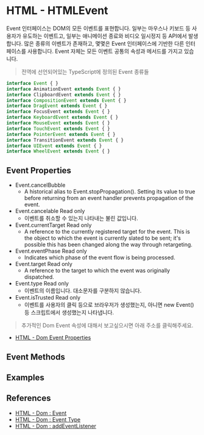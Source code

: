 # HTML - HTMLEvent

Event 인터페이스는 DOM의 모든 이벤트를 표현합니다.
일부는 마우스나 키보드 등 사용자가 유도하는 이벤트고, 일부는 애니메이션 종료와 비디오 일시정지 등 API에서 발생합니다.
많은 종류의 이벤트가 존재하고, 몇몇은 Event 인터페이스에 기반한 다른 인터페이스를 사용합니다. Event 자체는 모든 이벤트 공통의 속성과 메서드를 가지고 있습니다.

> 전역에 선언되어있는 TypeScript에 정의된 Event 종류들

```ts
interface Event { }
interface AnimationEvent extends Event { }
interface ClipboardEvent extends Event { }
interface CompositionEvent extends Event { }
interface DragEvent extends Event { }
interface FocusEvent extends Event { }
interface KeyboardEvent extends Event { }
interface MouseEvent extends Event { }
interface TouchEvent extends Event { }
interface PointerEvent extends Event { }
interface TransitionEvent extends Event { }
interface UIEvent extends Event { }
interface WheelEvent extends Event { }
```

## Event Properties
- Event.cancelBubble
	- A historical alias to Event.stopPropagation(). Setting its value to true before returning from an event handler prevents propagation of the event.
- Event.cancelable Read only
	- 이벤트를 취소할 수 있는지 나타내는 불린 값입니다.
- Event.currentTarget Read only
	- A reference to the currently registered target for the event. This is the object to which the event is currently slated to be sent; it's possible this has been changed along the way through retargeting.
- Event.eventPhase Read only
	- Indicates which phase of the event flow is being processed.
- Event.target Read only
	- A reference to the target to which the event was originally dispatched.
- Event.type Read only
	- 이벤트의 이름입니다. 대소문자를 구분하지 않습니다.
- Event.isTrusted Read only
	- 이벤트를 사용자의 클릭 등으로 브라우저가 생성했는지, 아니면 new Event() 등 스크립트에서 생성했는지 나타냅니다.


> 추가적인 Dom Event 속성에 대해서 보고싶으시면 아래 주소를 클릭해주세요.
- [HTML - Dom Event Properties](https://developer.mozilla.org/ko/docs/Web/API/Event#Properties)

## Event Methods



## Examples
<script async src="//jsfiddle.net/SHun10114/bwtp6vh9/embed/js,html,result/"></script>


## References
- [HTML - Dom : Event](https://developer.mozilla.org/ko/docs/Web/API/Event)
- [HTML - Dom : Event Type](https://developer.mozilla.org/en-US/docs/Web/Events)
- [HTML - Dom : addEventListener](https://developer.mozilla.org/ko/docs/Web/API/EventTarget/addEventListener)
